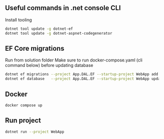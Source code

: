 ## Useful commands in .net console CLI

Install tooling

~~~bash
dotnet tool update -g dotnet-ef
dotnet tool update -g dotnet-aspnet-codegenerator
~~~

## EF Core migrations

Run from solution folder
Make sure to run docker-compose.yaml (cli command below) before updating database

~~~bash
dotnet ef migrations --project App.DAL.EF --startup-project WebApp add Initial
dotnet ef database   --project App.DAL.EF --startup-project WebApp update
~~~

## Docker

~~~bash
docker compose up
~~~

## Run project

~~~bash
dotnet run --project WebApp
~~~